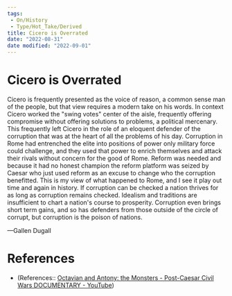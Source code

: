 ```yaml
---
tags:
 - On/History
 - Type/Hot_Take/Derived 
title: Cicero is Overrated
date: "2022-08-31"
date modified: "2022-09-01"
---
```


# Cicero is Overrated
Cicero is frequently presented as the voice of reason, a common sense man of the people, but that view requires a modern take on his words. In context Cicero worked the "swing votes" center of the aisle, frequently offering compromise without offering solutions to problems, a political mercenary. This frequently left Cicero in the role of an eloquent defender of the corruption that was at the heart of all the problems of his day. Corruption in Rome had entrenched the elite into positions of power only military force could challenge, and they used that power to enrich themselves and attack their rivals without concern for the good of Rome. Reform was needed and because it had no honest champion the reform platform was seized by Caesar who just used reform as an excuse to change who the corruption benefitted. This is my view of what happened to Rome, and I see it play out time and again in history. If corruption can be checked a nation thrives for as long as corruption remains checked. Idealism and traditions are insufficient to chart a nation's course to prosperity. Corruption even brings short term gains, and so has defenders from those outside of the circle of corrupt, but corruption is the poison of nations.

—Gallen Dugall

# References
- (References:: [Octavian and Antony: the Monsters - Post-Caesar Civil Wars DOCUMENTARY - YouTube](https://www.youtube.com/watch?v=D9duJSBBs14&list=TLPQMjkwODIwMjKYsUUqzTlicw&index=11))
